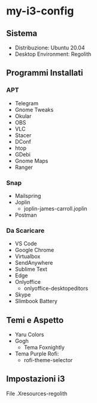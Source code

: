 # my-i3-config

## Sistema
- Distribuzione: Ubuntu 20.04
- Desktop Environment: Regolith

## Programmi Installati
### APT
- Telegram
- Gnome Tweaks
- Okular
- OBS
- VLC
- Stacer
- DConf
- htop
- GDebi
- Gnome Maps
- Ranger
### Snap
- Mailspring
- Joplin
  - joplin-james-carroll.joplin
- Postman
### Da Scaricare
- VS Code
- Google Chrome
- Virtualbox
- SendAnywhere
- Sublime Text
- Edge
- Onlyoffice
  - onlyoffice-desktopeditors
- Skype
- Slimbook Battery

## Temi e Aspetto
- Yaru Colors
- Gogh
  - Tema Foxnightly
- Tema Purple Rofi:
  - rofi-theme-selector

## Impostazioni i3
File .Xresources-regolith